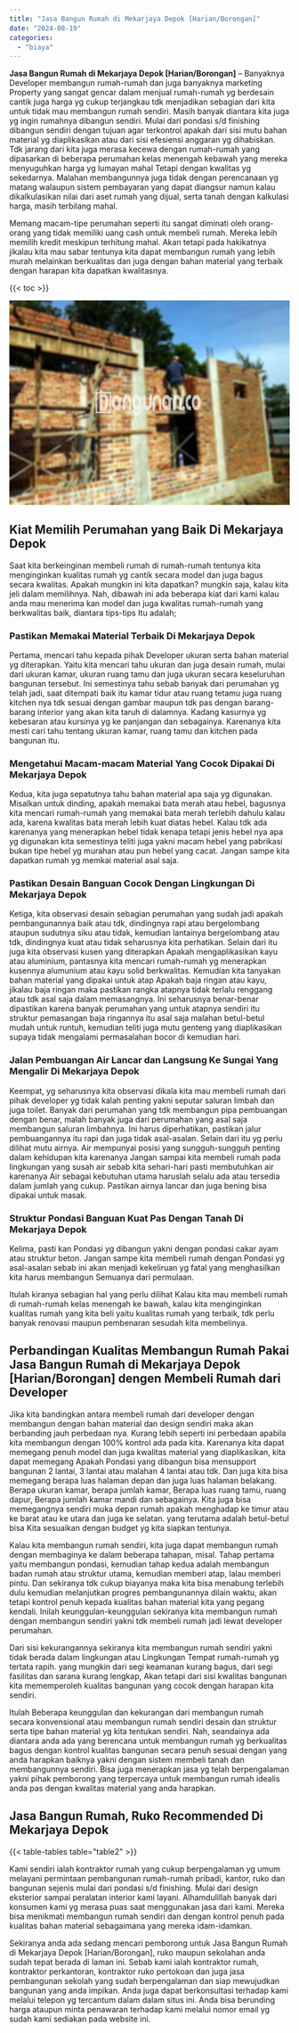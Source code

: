 ```yaml
---
title: "Jasa Bangun Rumah di Mekarjaya Depok [Harian/Borongan]"
date: "2024-08-19"
categories: 
  - "biaya"
---
```


**Jasa Bangun Rumah di Mekarjaya Depok \[Harian/Borongan\]** – Banyaknya Developer membangun rumah-rumah dan juga banyaknya marketing Property yang sangat gencar dalam menjual rumah-rumah yg berdesain cantik juga harga yg cukup terjangkau tdk menjadikan sebagian dari kita untuk tidak mau membangun rumah sendiri. Masih banyak diantara kita juga yg ingin rumahnya dibangun sendiri. Mulai dari pondasi s/d finishing dibangun sendiri dengan tujuan agar terkontrol apakah dari sisi mutu bahan material yg diaplikasikan atau dari sisi efesiensi anggaran yg dihabiskan. Tdk jarang dari kita juga merasa kecewa dengan rumah-rumah yang dipasarkan di beberapa perumahan kelas menengah kebawah yang mereka menyuguhkan harga yg lumayan mahal Tetapi dengan kwalitas yg sekedarnya. Malahan membangunnya juga tidak dengan perencanaan yg matang walaupun sistem pembayaran yang dapat diangsur namun kalau dikalkulasikan nilai dari aset rumah yang dijual, serta tanah dengan kalkulasi harga, masih terbilang mahal.

Memang macam-tipe perumahan seperti itu sangat diminati oleh orang-orang yang tidak memiliki uang cash untuk membeli rumah. Mereka lebih memilih kredit meskipun terhitung mahal. Akan tetapi pada hakikatnya jikalau kita mau sabar tentunya kita dapat membangun rumah yang lebih murah melainkan berkualitas dan juga dengan bahan material yang terbaik dengan harapan kita dapatkan kwalitasnya.

{{< toc >}}

![Jasa Bangun Rumah di Mekarjaya Depok [Harian/Borongan]](/images/borong-bangunan-26.png)

## Kiat Memilih Perumahan yang Baik Di Mekarjaya Depok

Saat kita berkeinginan membeli rumah di rumah-rumah tentunya kita menginginkan kualitas rumah yg cantik secara model dan juga bagus secara kwalitas. Apakah mungkin ini kita dapatkan? mungkin saja, kalau kita jeli dalam memilihnya. Nah, dibawah ini ada beberapa kiat dari kami kalau anda mau menerima kan model dan juga kwalitas rumah-rumah yang berkwalitas baik, diantara tips-tips Itu adalah;

### Pastikan Memakai Material Terbaik Di Mekarjaya Depok

Pertama, mencari tahu kepada pihak Developer ukuran serta bahan material yg diterapkan. Yaitu kita mencari tahu ukuran dan juga desain rumah, mulai dari ukuran kamar, ukuran ruang tamu dan juga ukuran secara keseluruhan bangunan tersebut. Ini semestinya tahu sebab banyak dari perumahan yg telah jadi, saat ditempati baik itu kamar tidur atau ruang tetamu juga ruang kitchen nya tdk sesuai dengan gambar maupun tdk pas dengan barang-barang interior yang akan kita taruh di dalamnya. Kadang kasurnya yg kebesaran atau kursinya yg ke panjangan dan sebagainya. Karenanya kita mesti cari tahu tentang ukuran kamar, ruang tamu dan kitchen pada bangunan itu.

### Mengetahui Macam-macam Material Yang Cocok Dipakai Di Mekarjaya Depok

Kedua, kita juga sepatutnya tahu bahan material apa saja yg digunakan. Misalkan untuk dinding, apakah memakai bata merah atau hebel, bagusnya kita mencari rumah-rumah yang memakai bata merah terlebih dahulu kalau ada, karena kwalitas bata merah lebih kuat diatas hebel. Kalau tdk ada karenanya yang menerapkan hebel tidak kenapa tetapi jenis hebel nya apa yg digunakan kita semestinya teliti juga yakni macam hebel yang pabrikasi bukan tipe hebel yg murahan atau pun hebel yang cacat. Jangan sampe kita dapatkan rumah yg memkai material asal saja.

### Pastikan Desain Banguan Cocok Dengan Lingkungan Di Mekarjaya Depok

Ketiga, kita observasi desain sebagian perumahan yang sudah jadi apakah pembangunannya baik atau tdk, dindingnya rapi atau bergelombang ataupun sudutnya siku atau tidak, kemudian lantainya bergelombang atau tdk, dindingnya kuat atau tidak seharusnya kita perhatikan. Selain dari itu juga kita observasi kusen yang diterapkan Apakah mengaplikasikan kayu atau aluminium, pantasnya kita mencari rumah-rumah yg menerapkan kusennya alumunium atau kayu solid berkwalitas. Kemudian kita tanyakan bahan material yang dipakai untuk atap Apakah baja ringan atau kayu, jikalau baja ringan maka pastikan rangka atapnya tidak terlalu renggang atau tdk asal saja dalam memasangnya. Ini seharusnya benar-benar dipastikan karena banyak perumahan yang untuk atapnya sendiri itu struktur pemasangan baja ringannya itu asal saja malahan betul-betul mudah untuk runtuh, kemudian teliti juga mutu genteng yang diaplikasikan supaya tidak mengalami permasalahan bocor di kemudian hari.

### Jalan Pembuangan Air Lancar dan Langsung Ke Sungai Yang Mengalir Di Mekarjaya Depok

Keempat, yg seharusnya kita observasi dikala kita mau membeli rumah dari pihak developer yg tidak kalah penting yakni seputar saluran limbah dan juga toilet. Banyak dari perumahan yang tdk membangun pipa pembuangan dengan benar, malah banyak juga dari perumahan yang asal saja membangun saluran limbahnya. Ini harus diperhatikan, pastikan jalur pembuangannya itu rapi dan juga tidak asal-asalan. Selain dari itu yg perlu dilihat mutu airnya. Air mempunyai posisi yang sungguh-sungguh penting dalam kehidupan kita karenanya Jangan sampai kita membeli rumah pada lingkungan yang susah air sebab kita sehari-hari pasti membutuhkan air karenanya Air sebagai kebutuhan utama haruslah selalu ada atau tersedia dalam jumlah yang cukup. Pastikan airnya lancar dan juga bening bisa dipakai untuk masak.

### Struktur Pondasi Banguan Kuat Pas Dengan Tanah Di Mekarjaya Depok

Kelima, pasti kan Pondasi yg dibangun yakni dengan pondasi cakar ayam atau struktur beton. Jangan sampe kita membeli rumah dengan Pondasi yg asal-asalan sebab ini akan menjadi kekeliruan yg fatal yang menghasilkan kita harus membangun Semuanya dari permulaan.

Itulah kiranya sebagian hal yang perlu dilihat Kalau kita mau membeli rumah di rumah-rumah kelas menengah ke bawah, kalau kita menginginkan kualitas rumah yang kita beli yaitu kualitas rumah yang terbaik, tdk perlu banyak renovasi maupun pembenaran sesudah kita membelinya.

## Perbandingan Kualitas Membangun Rumah Pakai Jasa Bangun Rumah di Mekarjaya Depok \[Harian/Borongan\] dengen Membeli Rumah dari Developer

Jika kita bandingkan antara membeli rumah dari developer dengan membangun dengan bahan material dan design sendiri maka akan berbanding jauh perbedaan nya. Kurang lebih seperti ini perbedaan apabila kita membangun dengan 100% kontrol ada pada kita. Karenanya kita dapat memegang penuh model dan juga kwalitas material yang diaplikasikan, kita dapat memegang Apakah Pondasi yang dibangun bisa mensupport bangunan 2 lantai, 3 lantai atau malahan 4 lantai atau tdk. Dan juga kita bisa memegang berapa luas halaman depan dan juga luas halaman belakang. Berapa ukuran kamar, berapa jumlah kamar, Berapa luas ruang tamu, ruang dapur, Berapa jumlah kamar mandi dan sebagainya. Kita juga bisa memegangnya sendiri muka depan rumah apakah menghadap ke timur atau ke barat atau ke utara dan juga ke selatan. yang terutama adalah betul-betul bisa Kita sesuaikan dengan budget yg kita siapkan tentunya.

Kalau kita membangun rumah sendiri, kita juga dapat membangun rumah dengan membaginya ke dalam beberapa tahapan, misal. Tahap pertama yaitu membangun pondasi, kemudian tahap kedua adalah membangun badan rumah atau struktur utama, kemudian memberi atap, lalau memberi pintu. Dan sekiranya tdk cukup biayanya maka kita bisa menabung terlebih dulu kemudian melanjutkan progres pembangunannya dilain waktu, akan tetapi kontrol penuh kepada kualitas bahan material kita yang pegang kendali. Inilah keunggulan-keunggulan sekiranya kita membangun rumah dengan membangun sendiri yakni tdk membeli rumah jadi lewat developer perumahan.

Dari sisi kekurangannya sekiranya kita membangun rumah sendiri yakni tidak berada dalam lingkungan atau Lingkungan Tempat rumah-rumah yg tertata rapih. yang mungkin dari segi keamanan kurang bagus, dari segi fasilitas dan sarana kurang lengkap, Akan tetapi dari sisi kwalitas bangunan kita mememperoleh kualitas bangunan yang cocok dengan harapan kita sendiri.

Itulah Beberapa keunggulan dan kekurangan dari membangun rumah secara konvensional atau membangun rumah sendiri desain dan struktur serta tipe bahan material yg kita tentukan sendiri. Nah, seandainya ada diantara anda ada yang berencana untuk membangun rumah yg berkualitas bagus dengan kontrol kualitas bangunan secara penuh sesuai dengan yang anda harapkan baiknya yakni dengan sistem membeli tanah dan membangunnya sendiri. Bisa juga menerapkan jasa yg telah berpengalaman yakni pihak pemborong yang terpercaya untuk membangun rumah idealis anda pas dengan kwalitas material yang anda harapkan.

## Jasa Bangun Rumah, Ruko Recommended Di Mekarjaya Depok

{{< table-tables table="table2" >}}

Kami sendiri ialah kontraktor rumah yang cukup berpengalaman yg umum melayani permintaan pembangunan rumah-rumah pribadi, kantor, ruko dan bangunan sejenis mulai dari pondasi s/d finishing. Mulai dari design eksterior sampai peralatan interior kami layani. Alhamdulillah banyak dari konsumen kami yg merasa puas saat menggunakan jasa dari kami. Mereka bisa menikmati membangun rumah sendiri dan dengan kontrol penuh pada kualitas bahan material sebagaimana yang mereka idam-idamkan.

Sekiranya anda ada sedang mencari pemborong untuk Jasa Bangun Rumah di Mekarjaya Depok \[Harian/Borongan\], ruko maupun sekolahan anda sudah tepat berada di laman ini. Sebab kami ialah kontraktor rumah, kontraktor perkantoran, kontraktor ruko pertokoan dan juga jasa pembangunan sekolah yang sudah berpengalaman dan siap mewujudkan bangunan yang anda impikan. Anda juga dapat berkonsultasi terhadap kami melalui telepon yg tercantum dalam dalam situs ini. Anda bisa berunding harga ataupun minta penawaran terhadap kami melalui nomor email yg sudah kami sediakan pada website ini.
